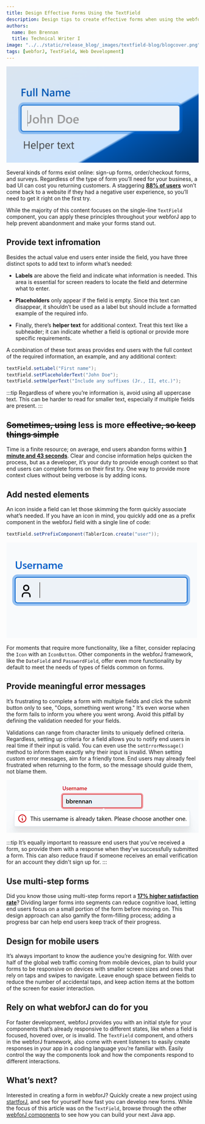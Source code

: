 ```yaml
---
title: Design Effective Forms Using the TextField
description: Design tips to create effective forms when using the webforJ TextField component
authors:
  name: Ben Brennan
  title: Technical Writer I
image: "../../static/release_blog/_images/textfield-blog/blogcover.png"
tags: [webforJ, TextField, Web Development]
---
```


![cover image](../../static/release_blog/_images/textfield-blog/blogcover.png)

Several kinds of forms exist online: sign-up forms, order/checkout forms, and surveys. Regardless of the type of form you’ll need for your business, a bad UI can cost you returning customers. A staggering [**88% of users**](https://userguiding.com/blog/ux-statistics-trends) won’t come back to a website if they had a negative user experience, so you’ll need to get it right on the first try.

While the majority of this content focuses on the single-line `TextField` component, you can apply these principles throughout your webforJ app to help prevent abandonment and make your forms stand out.

<!-- truncate -->

## Provide text infromation

Besides the actual value end users enter inside the field, you have three distinct spots to add text to inform what’s needed:

- **Labels** are above the field and indicate what information is needed. This area is essential for screen readers to locate the field and determine what to enter.

- **Placeholders** only appear if the field is empty. Since this text can disappear, it shouldn’t be used as a label but should include a formatted example of the required info.

- Finally, there’s **helper text** for additional context. Treat this text like a subheader; it can indicate whether a field is optional or provide more specific requirements.

A combination of these text areas provides end users with the full context of the required information, an example, and any additional context:

```java
textField.setLabel("First name");
textField.setPlaceholderText("John Doe");
textField.setHelperText("Include any suffixes (Jr., II, etc.)");
```

:::tip
Regardless of where you’re information is, avoid using all uppercase text. This can be harder to read for smaller text, especially if multiple fields are present.
:::

## ~~Sometimes, using~~ less is more ~~effective, so keep things simple~~

Time is a finite resource; on average, end users abandon forms within [**1 minute and 43 seconds**](https://formstory.io/learn/form-abandonment-statistics/). Clear and concise information helps quicken the process, but as a developer, it’s your duty to provide enough context so that end users can complete forms on their first try. One way to provide more context clues without being verbose is by adding icons. 

## Add nested elements

An icon inside a field can let those skimming the form quickly associate what’s needed. If you have an icon in mind, you quickly add one as a prefix component in the webforJ field with a single line of code:

```java
textField.setPrefixComponent(TablerIcon.create("user"));
```

![TextField with a user icon](../../static/release_blog/_images/textfield-blog/prefixslot.png)

For moments that require more functionality, like a filter, consider replacing the `Icon` with an `IconButton`. Other components in the webforJ framework, like the `DateField` and `PasswordField`, offer even more functionality by default to meet the needs of types of fields common on forms.

## Provide meaningful error messages

It’s frustrating to complete a form with multiple fields and click the submit button only to see, "Oops, something went wrong." It’s even worse when the form fails to inform you where you went wrong. Avoid this pitfall by defining the validation needed for your fields.

Validations can range from character limits to uniquely defined criteria. Regardless, setting up criteria for a field allows you to notify end users in real time if their input is valid. You can even use the `setErrorMessage()` method to inform them exactly why their input is invalid. When setting custom error messages, aim for a friendly tone. End users may already feel frustrated when returning to the form, so the message should guide them, not blame them.

![TextField with an error](../../static/release_blog/_images/textfield-blog/errormessage.png)

:::tip
It’s equally important to reassure end users that you’ve received a form, so provide them with a response when they’ve successfully submitted a form. This can also reduce fraud if someone receives an email verification for an account they didn't sign up for.
:::

## Use multi-step forms

Did you know those using multi-step forms report a [**17% higher satisfaction rate**](https://blog.hubspot.com/marketing/state-of-email-lead-capture)? Dividing larger forms into segments can reduce cognitive load, letting end users focus on a small portion of the form before moving on. This design approach can also gamify the form-filling process; adding a progress bar can help end users keep track of their progress.

## Design for mobile users

It’s always important to know the audience you’re designing for. With over half of the global web traffic coming from mobile devices, plan to build your forms to be responsive on devices with smaller screen sizes and ones that rely on taps and swipes to navigate. Leave enough space between fields to reduce the number of accidental taps, and keep action items at the bottom of the screen for easier interaction.

##  Rely on what webforJ can do for you

For faster development, webforJ provides you with an initial style for your components that’s already responsive to different states, like when a field is focused, hovered over, or is invalid. The `TextField` component, and others in the webforJ framework, also come with event listeners to easily create responses in your app in a coding language you’re familiar with. Easily control the way the components look and how the components respond to different interactions.

## What’s next?

Interested in creating a form in webforJ? Quickly create a new project using [startforJ](https://docs.webforj.com/startforj/), and see for yourself how fast you can develop new forms. While the focus of this article was on the `TextField`, browse through the other [webforJ components](/docs/components/overview) to see how you can build your next Java app.
